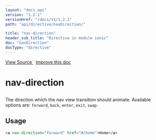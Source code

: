 ```yaml
---
layout: "docs_api"
version: "1.2.1"
versionHref: "/docs/v1/1.2.1"
path: "api/directive/navDirection/"

title: "nav-direction"
header_sub_title: "Directive in module ionic"
doc: "navDirection"
docType: "directive"
---
```


<div class="improve-docs">
<a href='https://github.com/driftyco/ionic-v1/blob/master/js/angular/directive/navDirection.js#L1'>
View Source
</a>
&nbsp;
<a href='http://github.com/driftyco/ionic/edit/1.x/js/angular/directive/navDirection.js#L1'>
Improve this doc
</a>
</div>




<h1 class="api-title">

nav-direction



</h1>





The direction which the nav view transition should animate. Available options
are: `forward`, `back`, `enter`, `exit`, `swap`.









<h2 id="usage">Usage</h2>

```html
<a nav-direction="forward" href="#/home">Home</a>
```









